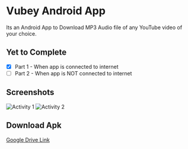 # Vubey Android App

Its an Android App to Download MP3 Audio file of any YouTube video of your choice.

## Yet to Complete 
- [x] Part 1 - When app is connected to internet
- [ ] Part 2 - When app is NOT connected to internet

## Screenshots

![Activity 1](https://raw.githubusercontent.com/harshitks2203/Vubey/master/resources/Capture.PNG "Entry Page")
![Activity 2](https://raw.githubusercontent.com/harshitks2203/Vubey/master/resources/Capture2.png "Main Page")

## Download Apk

[Google Drive Link](https://drive.google.com/open?id=0BzWN60dqJMBVZXNBc3lNdmk0X3c)
